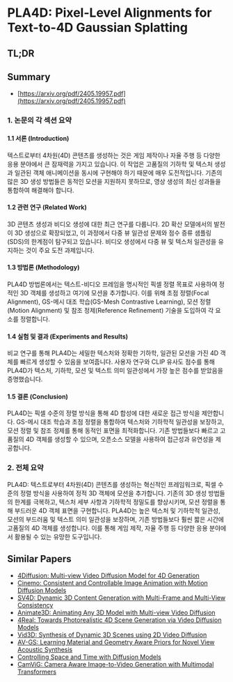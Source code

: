 # PLA4D: Pixel-Level Alignments for Text-to-4D Gaussian Splatting
## TL;DR
## Summary
- [https://arxiv.org/pdf/2405.19957.pdf](https://arxiv.org/pdf/2405.19957.pdf)

### 1. 논문의 각 섹션 요약

#### 1.1 서론 (Introduction)
텍스트로부터 4차원(4D) 콘텐츠를 생성하는 것은 게임 제작이나 자율 주행 등 다양한 응용 분야에서 큰 잠재력을 가지고 있습니다. 이 작업은 고품질의 기하학 및 텍스처 생성과 일관된 객체 애니메이션을 동시에 구현해야 하기 때문에 매우 도전적입니다. 기존의 많은 3D 생성 방법들은 동적인 모션을 지원하지 못하므로, 영상 생성의 최신 성과들을 통합하여 해결해야 합니다.

#### 1.2 관련 연구 (Related Work)
3D 콘텐츠 생성과 비디오 생성에 대한 최근 연구를 다룹니다. 2D 확산 모델에서의 발전이 3D 생성으로 확장되었고, 이 과정에서 다중 뷰 일관성 문제와 점수 증류 샘플링(SDS)의 한계점이 탐구되고 있습니다. 비디오 생성에서 다중 뷰 및 텍스처 일관성을 유지하는 것이 주요 도전 과제입니다.

#### 1.3 방법론 (Methodology)
PLA4D 방법론에서는 텍스트-비디오 프레임을 명시적인 픽셀 정렬 목표로 사용하여 정적인 3D 객체를 생성하고 여기에 모션을 추가합니다. 이를 위해 초점 정렬(Focal Alignment), GS-메시 대조 학습(GS-Mesh Contrastive Learning), 모션 정렬(Motion Alignment) 및 참조 정제(Reference Refinement) 기술을 도입하여 각 요소를 정렬합니다.

#### 1.4 실험 및 결과 (Experiments and Results)
비교 연구를 통해 PLA4D는 세밀한 텍스처와 정확한 기하학, 일관된 모션을 가진 4D 객체를 빠르게 생성할 수 있음을 보여줍니다. 사용자 연구와 CLIP 유사도 점수를 통해 PLA4D가 텍스처, 기하학, 모션 및 텍스트 의미 일관성에서 가장 높은 점수를 받았음을 증명했습니다.

#### 1.5 결론 (Conclusion)
PLA4D는 픽셀 수준의 정렬 방식을 통해 4D 합성에 대한 새로운 접근 방식을 제안합니다. GS-메시 대조 학습과 초점 정렬을 통합하여 텍스처와 기하학적 일관성을 보장하고, 모션 정렬 및 참조 정제를 통해 동적인 표면을 최적화합니다. 기존 방법들보다 빠르고 고품질의 4D 객체를 생성할 수 있으며, 오픈소스 모델을 사용하여 접근성과 유연성을 제공합니다.

### 2. 전체 요약

PLA4D: 텍스트로부터 4차원(4D) 콘텐츠를 생성하는 혁신적인 프레임워크로, 픽셀 수준의 정렬 방식을 사용하여 정적 3D 객체에 모션을 추가합니다. 기존의 3D 생성 방법들의 한계를 극복하고, 텍스처 세부 사항과 기하학적 정밀도를 향상시키며, 모션 정렬을 통해 부드러운 4D 객체 표면을 구현합니다. PLA4D는 높은 텍스처 및 기하학적 일관성, 모션의 부드러움 및 텍스트 의미 일관성을 보장하며, 기존 방법들보다 훨씬 짧은 시간에 고품질의 4D 객체를 생성합니다. 이를 통해 게임 제작, 자율 주행 등 다양한 응용 분야에서 활용될 수 있는 유망한 도구입니다.

## Similar Papers
- [4Diffusion: Multi-view Video Diffusion Model for 4D Generation](2405.20674.md)
- [Cinemo: Consistent and Controllable Image Animation with Motion Diffusion Models](2407.15642.md)
- [SV4D: Dynamic 3D Content Generation with Multi-Frame and Multi-View Consistency](2407.17470.md)
- [Animate3D: Animating Any 3D Model with Multi-view Video Diffusion](2407.11398.md)
- [4Real: Towards Photorealistic 4D Scene Generation via Video Diffusion Models](2406.07472.md)
- [Vid3D: Synthesis of Dynamic 3D Scenes using 2D Video Diffusion](2406.11196.md)
- [AV-GS: Learning Material and Geometry Aware Priors for Novel View Acoustic Synthesis](2406.08920.md)
- [Controlling Space and Time with Diffusion Models](2407.07860.md)
- [CamViG: Camera Aware Image-to-Video Generation with Multimodal Transformers](2405.13195.md)
